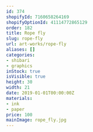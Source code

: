 ```yaml
---
id: 374
shopifyId: 7160658264169
shopifyOptionId: 41114772865129
order: 182
title: Rope fly
slug: rope-fly
url: art-works/rope-fly
aliases: []
categories:
- shibari
- graphics
inStock: true
isVisible: true
height: 30
width: 21
date: 2019-01-01T00:00:00Z
materials:
- ink
- paper
price: 100
mainImage: rope_fly.jpg
---
```

